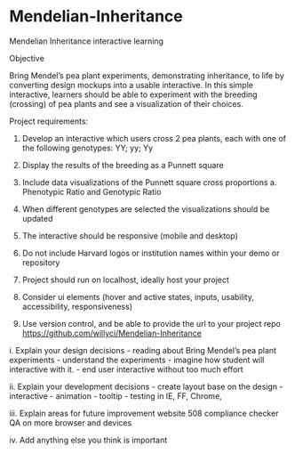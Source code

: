 # Mendelian-Inheritance
Mendelian Inheritance interactive learning 


Objective

Bring Mendel’s pea plant experiments, demonstrating inheritance, to life by converting design
mockups into a usable interactive. In this simple interactive, learners should be able to
experiment with the breeding (crossing) of pea plants and see a visualization of their choices.


Project requirements:
1. Develop an interactive which users cross 2 pea plants, each with one of the following
genotypes: YY; yy; Yy
2. Display the results of the breeding as a Punnett square
3. Include data visualizations of the Punnett square cross proportions
a. Phenotypic Ratio and Genotypic Ratio
4. When different genotypes are selected the visualizations should be updated
5. The interactive should be responsive (mobile and desktop)
6. Do not include Harvard logos or institution names within your demo or repository
7. Project should run on localhost, ideally host your project
8. Consider ui elements (hover and active states, inputs, usability, accessibility,
responsiveness)

10. Use version control, and be able to provide the url to your project repo
	https://github.com/willyci/Mendelian-Inheritance

i. Explain your design decisions
	- reading about Bring Mendel’s pea plant experiments
	- understand the experiments
	- imagine how student will interactive with it.
	- end user interactive without too much effort
	
ii. Explain your development decisions
	- create layout base on the design
	- interactive 
	- animation
	- tooltip
	- testing in IE, FF, Chrome, 
	

iii. Explain areas for future improvement
	website 508 compliance checker
	QA on more browser and devices


iv. Add anything else you think is important